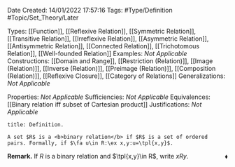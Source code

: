 <div class="topSpace"></div>

Date Created: 14/01/2022 17:57:16
Tags: #Type/Definition #Topic/Set_Theory/Later

Types: [[Function]], [[Reflexive Relation]], [[Symmetric Relation]], [[Transitive Relation]], [[Irreflexive Relation]], [[Asymmetric Relation]], [[Antisymmetric Relation]], [[Connected Relation]], [[Trichotomous Relation]], [[Well-founded Relation]]
Examples: <i>Not Applicable</i> 
Constructions: [[Domain and Range]], [[Restriction (Relation)]], [[Image (Relation)]], [[Inverse (Relation)]], [[Preimage (Relation)]], [[Composition (Relation)]], [[Reflexive Closure]], [[Category of Relations]]
Generalizations: <i>Not Applicable</i>

Properties: <i>Not Applicable</i>
Sufficiencies: <i>Not Applicable</i>
Equivalences: [[Binary relation iff subset of Cartesian product]]
Justifications: <i>Not Applicable</i>

``` ad-Definition
title: Definition.

A set $R$ is a <b>binary relation</b> if $R$ is a set of ordered pairs. Formally, if $\fa u\in R:\ex x,y:u=\tpl{x,y}$.

```

<b>Remark.</b> If $R$ is a binary relation and $\tpl{x,y}\in R$, write $xRy$.<span style="float:right;">$\blacklozenge$</span>
